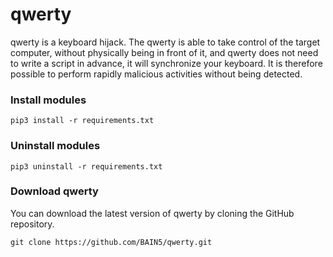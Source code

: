 # qwerty

qwerty is a keyboard hijack. The qwerty is able to take control of the target computer, without physically being in front of it, and qwerty does not need to write a script in advance, it will synchronize your keyboard. It is therefore possible to perform rapidly malicious activities without being detected.

### Install modules

	pip3 install -r requirements.txt

### Uninstall modules

	pip3 uninstall -r requirements.txt

### Download qwerty

You can download the latest version of qwerty by cloning the GitHub repository.

	git clone https://github.com/BAIN5/qwerty.git
